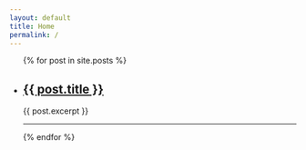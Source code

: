 ```yaml
---
layout: default
title: Home
permalink: /
---
```


<ul>
  {% for post in site.posts %}
    <li>
      <a href="{{ post.url }}"><h2>{{ post.title }}</h2></a>
      {{ post.excerpt }}
    </li>
    <hr/>
  {% endfor %}
</ul>
